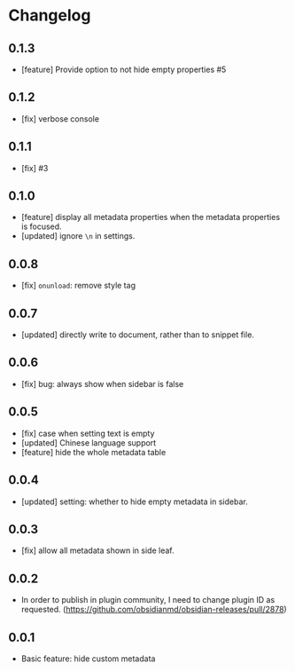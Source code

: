 # Changelog

## 0.1.3
- [feature] Provide option to not hide empty properties #5

## 0.1.2
- [fix] verbose console

## 0.1.1
- [fix] #3

## 0.1.0
- [feature] display all metadata properties when the metadata properties is focused.
- [updated] ignore `\n` in settings.

## 0.0.8
- [fix] `onunload`: remove style tag

## 0.0.7
- [updated] directly write to document, rather than to snippet file.

## 0.0.6
- [fix] bug: always show when sidebar is false

## 0.0.5
- [fix] case when setting text is empty
- [updated] Chinese language support
- [feature] hide the whole metadata table

## 0.0.4
- [updated] setting: whether to hide empty metadata in sidebar.

## 0.0.3
- [fix] allow all metadata shown in side leaf.

## 0.0.2
- In order to publish in plugin community, I need to change plugin ID as requested. (<https://github.com/obsidianmd/obsidian-releases/pull/2878>)

## 0.0.1
- Basic feature: hide custom metadata
